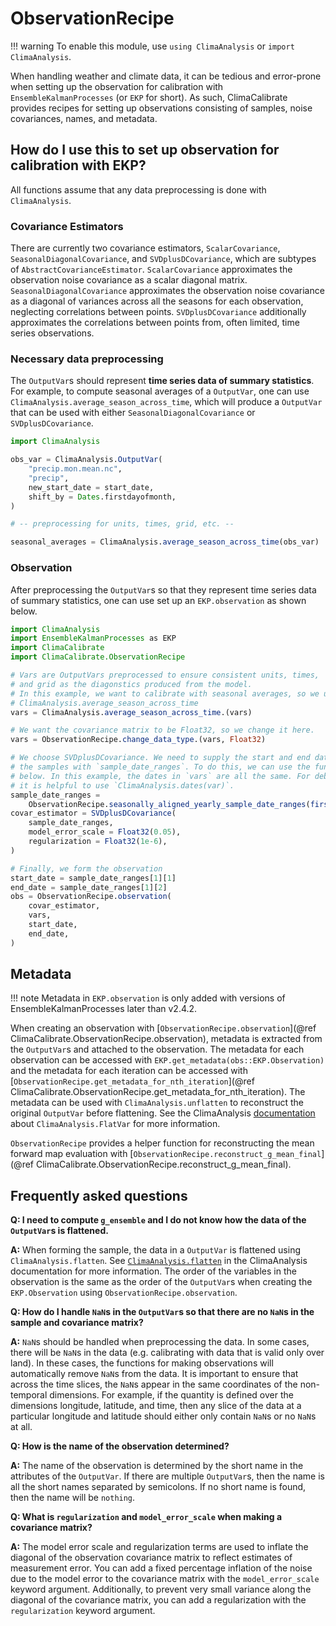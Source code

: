 # ObservationRecipe

!!! warning
    To enable this module, use `using ClimaAnalysis` or `import
    ClimaAnalysis`.

When handling weather and climate data, it can be tedious and error-prone when
setting up the observation for calibration with `EnsembleKalmanProcesses` (or
`EKP` for short). As such, ClimaCalibrate provides recipes for setting up
observations consisting of samples, noise covariances, names, and metadata.

## How do I use this to set up observation for calibration with EKP?

All functions assume that any data preprocessing is done with `ClimaAnalysis`.

### Covariance Estimators

There are currently two covariance estimators, `ScalarCovariance`,
`SeasonalDiagonalCovariance`, and `SVDplusDCovariance`, which are subtypes of
`AbstractCovarianceEstimator`. `ScalarCovariance` approximates the observation
noise covariance as a scalar diagonal matrix. `SeasonalDiagonalCovariance`
approximates the observation noise covariance as a diagonal of variances across
all the seasons for each observation, neglecting correlations between points.
`SVDplusDCovariance` additionally approximates the correlations between points
from, often limited, time series observations.

### Necessary data preprocessing

The `OutputVar`s should represent **time series data of summary statistics**.
For example, to compute seasonal averages of a `OutputVar`, one can use
`ClimaAnalysis.average_season_across_time`, which will produce a `OutputVar`
that can be used with either `SeasonalDiagonalCovariance` or
`SVDplusDCovariance`.

```julia
import ClimaAnalysis

obs_var = ClimaAnalysis.OutputVar(
    "precip.mon.mean.nc",
    "precip",
    new_start_date = start_date,
    shift_by = Dates.firstdayofmonth,
)

# -- preprocessing for units, times, grid, etc. --

seasonal_averages = ClimaAnalysis.average_season_across_time(obs_var)
```

### Observation

After preprocessing the `OutputVar`s so that they represent time series data of
summary statistics, one can use set up an `EKP.observation` as shown below.

```julia
import ClimaAnalysis
import EnsembleKalmanProcesses as EKP
import ClimaCalibrate
import ClimaCalibrate.ObservationRecipe

# Vars are OutputVars preprocessed to ensure consistent units, times,
# and grid as the diagonstics produced from the model.
# In this example, we want to calibrate with seasonal averages, so we use
# ClimaAnalysis.average_season_across_time
vars = ClimaAnalysis.average_season_across_time.(vars)

# We want the covariance matrix to be Float32, so we change it here.
vars = ObservationRecipe.change_data_type.(vars, Float32)

# We choose SVDplusDCovariance. We need to supply the start and end dates of
# the samples with `sample_date_ranges`. To do this, we can use the function
# below. In this example, the dates in `vars` are all the same. For debugging,
# it is helpful to use `ClimaAnalysis.dates(var)`.
sample_date_ranges =
    ObservationRecipe.seasonally_aligned_yearly_sample_date_ranges(first(vars))
covar_estimator = SVDplusDCovariance(
    sample_date_ranges,
    model_error_scale = Float32(0.05),
    regularization = Float32(1e-6),
)

# Finally, we form the observation
start_date = sample_date_ranges[1][1]
end_date = sample_date_ranges[1][2]
obs = ObservationRecipe.observation(
    covar_estimator,
    vars,
    start_date,
    end_date,
)
```

## Metadata

!!! note
    Metadata in `EKP.observation` is only added with versions of
    EnsembleKalmanProcesses later than v2.4.2.

When creating an observation with [`ObservationRecipe.observation`](@ref
ClimaCalibrate.ObservationRecipe.observation), metadata is extracted from the
`OutputVar`s and attached to the observation. The metadata for each observation
can be accessed with `EKP.get_metadata(obs::EKP.Observation)` and the metadata
for each iteration can be accessed with
[`ObservationRecipe.get_metadata_for_nth_iteration`](@ref
ClimaCalibrate.ObservationRecipe.get_metadata_for_nth_iteration). The metadata
can be used with `ClimaAnalysis.unflatten` to reconstruct the original
`OutputVar` before flattening. See the ClimaAnalysis
[documentation](https://clima.github.io/ClimaAnalysis.jl/dev/api/#FlatVar) about
`ClimaAnalysis.FlatVar` for more information.

`ObservationRecipe` provides a helper function for reconstructing the mean
forward map evaluation with [`ObservationRecipe.reconstruct_g_mean_final`](@ref
ClimaCalibrate.ObservationRecipe.reconstruct_g_mean_final).

## Frequently asked questions

**Q: I need to compute `g_ensemble` and I do not know how the data of the `OutputVar`s is flattened.**

**A:** When forming the sample, the data in a `OutputVar` is flattened using
`ClimaAnalysis.flatten`. See
[`ClimaAnalysis.flatten`](https://clima.github.io/ClimaAnalysis.jl/dev/flat/#Flatten)
in the ClimaAnalysis documentation for more information. The order of the
variables in the observation is the same as the order of the `OutputVar`s when
creating the `EKP.Observation` using `ObservationRecipe.observation`.

**Q: How do I handle `NaN`s in the `OutputVar`s so that there are no `NaN`s in the sample and covariance matrix?**

**A:** `NaN`s should be handled when preprocessing the data. In some cases,
there will be `NaN`s in the data (e.g. calibrating with data that is valid only
over land). In these cases, the functions for making observations will
automatically remove `NaN`s from the data. It is important to ensure that across
the time slices, the `NaN`s appear in the same coordinates of the non-temporal
dimensions. For example, if the quantity is defined over the dimensions
longitude, latitude, and time, then any slice of the data at a particular
longitude and latitude should either only contain `NaN`s or no `NaN`s at all.

**Q: How is the name of the observation determined?**

**A:** The name of the observation is determined by the short name in the
attributes of the `OutputVar`. If there are multiple `OutputVar`s, then the name
is all the short names separated by semicolons. If no short name is found, then
the name will be `nothing`.

**Q: What is `regularization` and `model_error_scale` when making a covariance matrix?**

**A:** The model error scale and regularization terms are used to inflate the
diagonal of the observation covariance matrix to reflect estimates of
measurement error. You can add a fixed percentage inflation of the noise due to
the model error to the covariance matrix with the `model_error_scale` keyword
argument. Additionally, to prevent very small variance along the diagonal of the
covariance matrix, you can add a regularization with the `regularization`
keyword argument.
